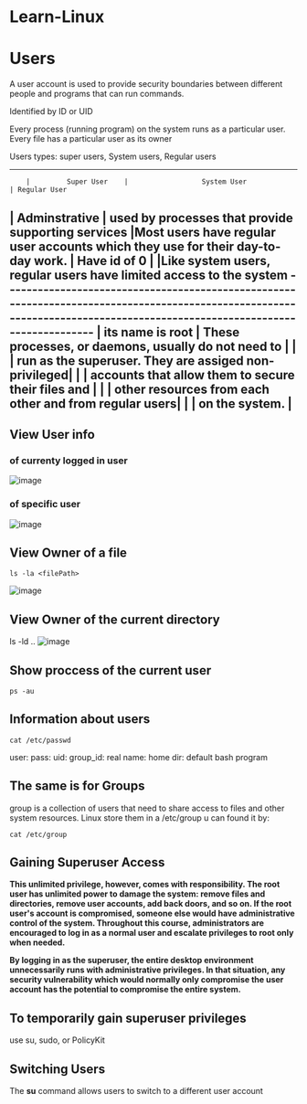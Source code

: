 # Learn-Linux

# Users
A user account is used to provide security boundaries between different people and programs that
can run commands.

Identified by ID or UID

Every process (running program) on the
system runs as a particular user. Every file has a particular user as its owner

Users types:
super users, 
            System users,
                         Regular users
                         
------------------------------------------------------------------------------------------------------------------------------------------------------------------------
        |         Super User    |                  System User                          | Regular User

|  Adminstrative        | used by processes that provide supporting services    |Most users have regular user accounts which they use for their day-to-day work.         |   Have id of 0        |                                                       |Like system users, regular users have limited access to the system
-------------------------------------------------------------------------------------------------------------------------------------------------------------------------         |  its name is root     | These processes, or daemons, usually do not need to   |
        |                       |  run as the superuser. They are assiged non-privileged|
        |                       | accounts that allow them to secure their files and    |
        |                       | other resources from each other and from regular users|
        |                       |  on the system.                                       |    
-------------------------------------------------------------------------------------------------------------------------------------------------------------------------


## View User info
### of currenty logged in user
![image](https://user-images.githubusercontent.com/51336081/187587322-e0ee38e8-5582-4712-a0e7-736372f773ae.png)

### of specific user
![image](https://user-images.githubusercontent.com/51336081/187587398-c552ee26-c6bb-432f-9e35-ba7352b9292c.png)

## View Owner of a file
```
ls -la <filePath>
```
![image](https://user-images.githubusercontent.com/51336081/187587593-8dbdef5f-2fee-4c3b-8bff-709dfc9824df.png)

## View Owner of the current directory
ls -ld ..
![image](https://user-images.githubusercontent.com/51336081/187588013-faa54980-acbf-4b13-b0fa-ce75f781476a.png)

## Show proccess of the current user
```
ps -au
```
## Information about users
```
cat /etc/passwd
```
user: pass: uid: group_id: real name: home dir: default bash program 

## The same is for Groups
group is a collection of users that need to share access to files and other system resources.
Linux store them in a /etc/group
u can found it by:
```
cat /etc/group
```
## Gaining Superuser Access
**This unlimited privilege, however, comes with responsibility. The root user has unlimited power to
damage the system: remove files and directories, remove user accounts, add back doors, and so
on. If the root user's account is compromised, someone else would have administrative control of
the system. Throughout this course, administrators are encouraged to log in as a normal user and
escalate privileges to root only when needed.**

**By logging in as the superuser, the entire desktop environment unnecessarily runs
with administrative privileges. In that situation, any security vulnerability which would
normally only compromise the user account has the potential to compromise the
entire system.**

## To temporarily gain superuser privileges
use su, sudo, or PolicyKit

## Switching Users
The **su** command allows users to switch to a different user account
